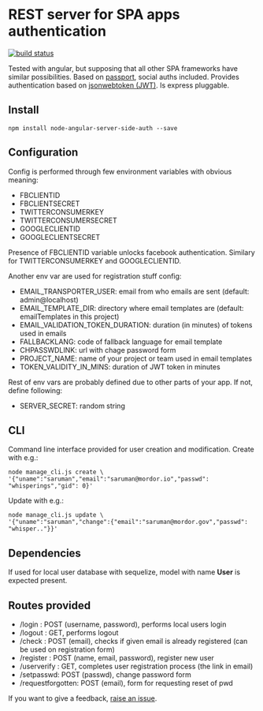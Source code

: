 
# REST server for SPA apps authentication

[![build status](https://api.travis-ci.org/vencax/node-angular-server-side-auth.svg)](https://travis-ci.org/vencax/node-angular-server-side-auth)

Tested with angular, but supposing that all other SPA frameworks have similar possibilities.
Based on [passport](http://passportjs.org/), social auths included.
Provides authentication based on [jsonwebtoken (JWT)](http://jwt.io/).
Is express pluggable.

## Install

	npm install node-angular-server-side-auth --save

## Configuration

Config is performed through few environment variables with obvious meaning:

- FBCLIENTID
- FBCLIENTSECRET
- TWITTERCONSUMERKEY
- TWITTERCONSUMERSECRET
- GOOGLECLIENTID
- GOOGLECLIENTSECRET

Presence of FBCLIENTID variable unlocks facebook authentication.
Similary for TWITTERCONSUMERKEY and GOOGLECLIENTID.

Another env var are used for registration stuff config:

- EMAIL_TRANSPORTER_USER: email from who emails are sent (default: admin@localhost)
- EMAIL_TEMPLATE_DIR: directory where email templates are (default: emailTemplates in this project)
- EMAIL_VALIDATION_TOKEN_DURATION: duration (in minutes) of tokens used in emails
- FALLBACKLANG: code of fallback language for email template
- CHPASSWDLINK: url with chage password form
- PROJECT_NAME: name of your project or team used in email templates
- TOKEN_VALIDITY_IN_MINS: duration of JWT token in minutes

Rest of env vars are probably defined due to other parts of your app.
If not, define following:

- SERVER_SECRET: random string

## CLI

Command line interface provided for user creation and modification.
Create with e.g.:
```
node manage_cli.js create \
'{"uname":"saruman","email":"saruman@mordor.io","passwd": "whisperings","gid": 0}'
```
Update with e.g.:
```
node manage_cli.js update \
'{"uname":"saruman","change":{"email":"saruman@mordor.gov","passwd": "whisper.."}}'
```

## Dependencies

If used for local user database with sequelize, model with name **User** is expected present.

## Routes provided

- /login : POST (username, password), performs local users login
- /logout : GET, performs logout
- /check : POST (email), checks if given email is already registered (can be used on registration form)
- /register : POST (name, email, password), register new user
- /userverify : GET, completes user registration process (the link in email)
- /setpasswd: POST (passwd), change password form
- /requestforgotten: POST (email), form for requesting reset of pwd

If you want to give a feedback, [raise an issue](https://github.com/vencax/node-angular-server-side-auth/issues).
